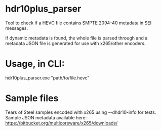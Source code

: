 # hdr10plus_parser
Tool to check if a HEVC file contains SMPTE 2094-40 metadata in SEI 
messages.

If dynamic metadata is found, the whole file is parsed through and a 
metadata JSON file is generated for use with x265/other encoders.

# Usage, in CLI:

hdr10plus_parser.exe "path/to/file.hevc"

# Sample files
Tears of Steel samples encoded with x265 using --dhdr10-info for tests.
Sample JSON metadata available here: https://bitbucket.org/multicoreware/x265/downloads/
